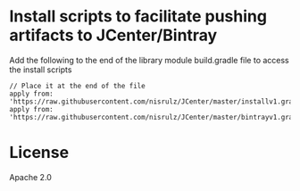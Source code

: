 # Install scripts to facilitate pushing artifacts to JCenter/Bintray

Add the following to the end of the library module build.gradle file to access the install scripts 

```
// Place it at the end of the file
apply from: 'https://raw.githubusercontent.com/nisrulz/JCenter/master/installv1.gradle'
apply from: 'https://raw.githubusercontent.com/nisrulz/JCenter/master/bintrayv1.gradle'
```

# License

Apache 2.0
